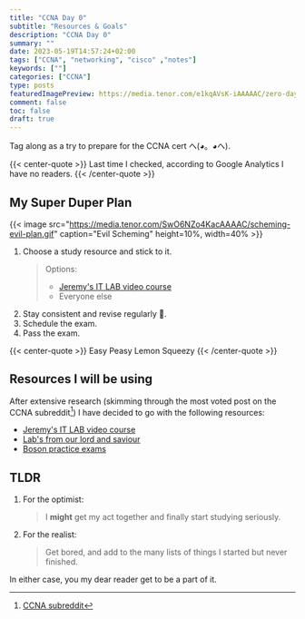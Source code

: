 ```yaml
---
title: "CCNA Day 0"
subtitle: "Resources & Goals"
description: "CCNA Day 0"
summary: ""
date: 2023-05-19T14:57:24+02:00
tags: ["CCNA", "networking", "cisco" ,"notes"]
keywords: [""]
categories: ["CCNA"]
type: posts
featuredImagePreview: https://media.tenor.com/e1kqAVsK-iAAAAAC/zero-days-0days.gif
comment: false
toc: false
draft: true
---
```


Tag along as a try to prepare for the CCNA cert ヘ(◕。◕ヘ).

{{< center-quote >}}
Last time I checked, according to Google Analytics I have no readers.
{{< /center-quote >}}

<!--more-->

## My Super Duper Plan

{{< image src="https://media.tenor.com/SwO6NZo4KacAAAAC/scheming-evil-plan.gif" caption="Evil Scheming" height=10%, width=40% >}}

1. Choose a study resource and stick to it. 
   > Options: 
   >- [Jeremy's IT LAB video course](https://www.youtube.com/playlist?list=PLxbwE86jKRgMpuZuLBivzlM8s2Dk5lXBQ)
   >- Everyone else
2. Stay consistent and revise regularly 🤡.
3. Schedule the exam.
4. Pass the exam.

{{< center-quote >}}
Easy Peasy Lemon Squeezy
{{< /center-quote >}}

## Resources I will be using
After extensive research (skimming through the most voted post on the CCNA subreddit[^1]) I have decided to go with the following resources:

- [Jeremy's IT LAB video course](https://www.youtube.com/playlist?list=PLxbwE86jKRgMpuZuLBivzlM8s2Dk5lXBQ)
- [Lab's from our lord and saviour](https://www.youtube.com/watch?v=XgcGcrLKu1A&list=PLxbwE86jKRgMQ4HTuaJ7yQgA2BoNwY9ct)
- [Boson practice exams](https://www.boson.com/practice-exam/200-301-cisco-ccna-practice-exam)

## TLDR
1. For the optimist:
    > I **might** get my act together and finally start studying seriously.
2. For the realist:
    > Get bored, and add to the many lists of things I started but never finished.

In either case, you my dear reader get to be a part of it.

[comment]: <> (Foot Notes)

[^1]: [CCNA subreddit](https://www.reddit.com/r/ccna/comments/qcd0tl/rules_resources/) 